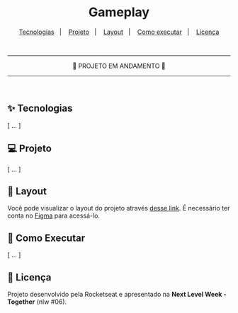 <h1 align="center">
  Gameplay
</h1>

<p align="center">
  <a href="#-tecnologias">Tecnologias</a>&nbsp;&nbsp;&nbsp;|&nbsp;&nbsp;&nbsp;
  <a href="#-projeto">Projeto</a>&nbsp;&nbsp;&nbsp;|&nbsp;&nbsp;&nbsp;
  <a href="#-layout">Layout</a>&nbsp;&nbsp;&nbsp;|&nbsp;&nbsp;&nbsp;
  <a href="#-como-executar">Como executar</a>&nbsp;&nbsp;&nbsp;|&nbsp;&nbsp;&nbsp;
  <a href="#-licença">Licença</a>
</p>

<br>

---

<p align="center">
🚧 PROJETO EM ANDAMENTO 🚧
</p>

---

<br>

## ✨ Tecnologias

[ ... ]

## 💻 Projeto

[ ... ]

## 🔖 Layout

Você pode visualizar o layout do projeto através [desse link](https://www.figma.com/file/5hcGw1nq8ccuyJofpsEnWN/GamePlay---NLW-Together-(Copy)?node-id=58913%3A83). É necessário ter conta no [Figma](https://figma.com) para acessá-lo.

## 🚀 Como Executar

[ ... ]

## 📝 Licença

Projeto desenvolvido pela Rocketseat e apresentado na **Next Level Week - Together** (nlw #06).